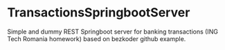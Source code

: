 # TransactionsSpringbootServer
Simple and dummy REST Springboot server for banking transactions (ING Tech Romania homework) based on bezkoder github example.